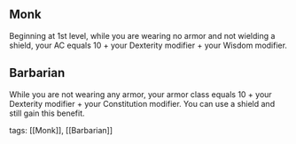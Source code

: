## Monk
Beginning at 1st level, while you are wearing no armor and not wielding a shield, your AC equals 10 + your Dexterity modifier + your Wisdom modifier.

## Barbarian
While you are not wearing any armor, your armor class equals 10 + your Dexterity modifier + your Constitution modifier. You can use a shield and still gain this benefit.

tags: [[Monk]], [[Barbarian]]